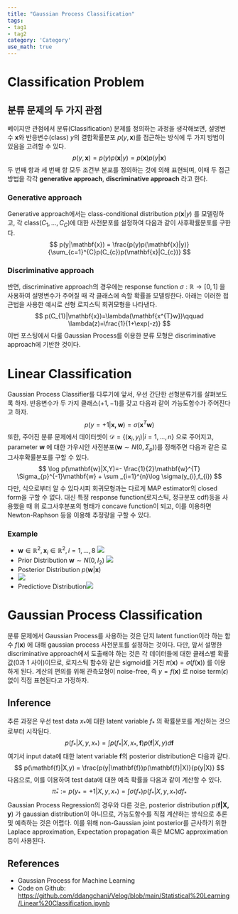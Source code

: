 ```yaml
---
title: "Gaussian Process Classification"
tags:
- tag1
- tag2
category: 'Category'
use_math: true
---
```

# Classification Problem

## 분류 문제의 두 가지 관점

베이지안 관점에서 분류(Classification) 문제를 정의하는 과정을 생각해보면, 설명변수 $\mathbf{x}$와 반응변수(class) $y$의 결합확률분포 $p(y,\mathbf{x})$를 접근하는 방식에 두 가지 방법이 있음을 고려할 수 있다.
$$
p(y,\mathbf{x}) = p(y)p(\mathbf{x}|y) = p(\mathbf{x})p(y|\mathbf{x})
$$
두 번째 항과 세 번째 항 모두 조건부 분포를 정의하는 것에 의해 표현되며, 이때 두 접근 방법을 각각 **generative approach**, **discriminative approach** 라고 한다. 

### Generative approach
Generative approach에서는 class-conditional distribution $p(\mathbf{x}|y)$ 를 모델링하고, 각 class($C_{1},\ldots ,C_{C}$)에 대한 사전분포를 설정하여 다음과 같이 사후확률분포를 구한다.
$$
p(y|\mathbf{x}) = \frac{p(y)p(\mathbf{x}|y)}{\sum_{c=1}^{C}p(C_{c})p(\mathbf{x}|C_{c})}
$$

### Discriminative approach
반면, discriminative approach의 경우에는 response function $\sigma:\mathbb{R}\to [0,1]$  을 사용하여 설명변수가 주어질 때 각 클래스에 속할 확률을 모델링한다. 아래는 이러한 접근법을 사용한 예시로 선형 로지스틱 회귀모형을 나타낸다.
$$
p(C_{1}|\mathbf{x})=\lambda(\mathbf{x^{T}w})\qquad
\lambda(z)=\frac{1}{1+\exp(-z)}
$$
이번 포스팅에서 다룰 Gaussian Process를 이용한 분류 모형은 discriminative approach에 기반한 것이다.

# Linear Classification

Gaussian Process Classifier를 다루기에 앞서, 우선 간단한 선형분류기를 살펴보도록 하자. 반응변수가 두 가지 클래스($+1,-1$)를 갖고 다음과 같이 가능도함수가 주어진다고 하자.
$$
p(y=+1|\mathbf{x,w})=\sigma(\mathbf{x}^T\mathbf{w})
$$
또한, 주어진 분류 문제에서 데이터셋이 $\mathcal{D}=\{(\mathbf{x}_{i},y_{i})|i=1,\ldots,n\}$ 으로 주어지고, parameter $\mathbf{w}$ 에 대한 가우시안 사전분포($\mathbf{w}\sim N(0,\Sigma_{p})$)를 정해주면 다음과 같은 로그사후확률분포를 구할 수 있다.
$$
\log p(\mathbf{w}|X,Y)=- \frac{1}{2}\mathbf{w}^{T} \Sigma_{p}^{-1}\mathbf{w} + \sum _{i=1}^{n}\log \sigma(y_{i},f_{i})
$$
다만, 식으로부터 알 수 있다시피 회귀모형과는 다르게 MAP estimator의 closed form을 구할 수 없다. 대신 특정 response function(로지스틱, 정규분포 cdf)등을 사용했을 때 위 로그사후분포의 형태가 concave function이 되고, 이를 이용하면 Newton-Raphson 등을 이용해 추정량을 구할 수 있다.

### Example
- $\mathbf{w}\in \mathbb{R}^{2}, \mathbf{x}_{i}\in\mathbb{R}^{2}, i=1,\ldots,8$ 
![](스크린샷%202023-07-11%20오후%207.59.31.png)
- Prior Distribution $\mathbf{w} \sim N(0, I_{2})$
![](스크린샷%202023-07-11%20오후%207.59.50.png)
- Posterior Distribution $p(\mathbf{w}|\mathbf{x})$ 
- ![](스크린샷%202023-07-11%20오후%208.00.45.png)
- Predictiove Distribution![](스크린샷%202023-07-11%20오후%208.01.32.png)

# Gaussian Process Classification

분류 문제에서 Gaussian Process를 사용하는 것은 단지 latent function이라 하는 함수 $f(\mathbf{x})$ 에 대해 gaussian process 사전분포를 설정하는 것이다. 다만, 앞서 설명한 discriminative approach에서 도출해야 하는 것은 각 데이터들에 대한 클래스별 확률값(0과 1 사이)이므로, 로지스틱 함수와 같은 sigmoid를 거친 $\pi(\mathbf{x})=\sigma(f(\mathbf{x}))$ 를 이용하게 된다. 계산의 편의를 위해 관측모형이 noise-free, 즉 $y=f(\mathbf{x})$ 로 noise term($\epsilon$) 없이 직접 표현된다고 가정하자.

## Inference

추론 과정은 우선 test data $x_{*}$에 대한 latent variable $f_{*}$ 의 확률분포를 계산하는 것으로부터 시작된다.
$$
p(f_{*}|X,y,x_{*})= \int p(f_{*}|X,x_{*},\mathbf{f})p(\mathbf{f}|X,y)d\mathbf{f}
$$
여기서 input data에 대한 latent variable $\mathbf{f}$의 posterior distribution은 다음과 같다.
$$
p(\mathbf{f}|X,y) = \frac{p(y|\mathbf{f})p(\mathbf{f}|X)}{p(y|X)}
$$
다음으로, 이를 이용하여 test data에 대한 예측 확률을 다음과 같이 계산할 수 있다.
$$
\bar\pi_{*} := p(y_{*}=+1|X,y,x_{*}) = \int \sigma(f_{*})p(f_{*}|X,y,x_{*})df_{*}
$$
Gaussian Process Regression의 경우와 다른 것은, posterior distribution $p(\mathbf{f|X,y})$ 가 gaussian distribution이 아니므로, 가능도함수를 직접 계산하는 방식으로 추론 및 예측하는 것은 어렵다. 이를 위해 non-Gaussian joint posterior를 근사하기 위한 Laplace approximation, Expectation propagation 혹은 MCMC approximation 등이 사용된다.

## References
- Gaussian Process for Machine Learning
- Code on Github: https://github.com/ddangchani/Velog/blob/main/Statistical%20Learning/Linear%20Classification.ipynb